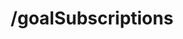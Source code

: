 ---
title: /goalSubscriptions
position: 5.1
type: post
description: Create a goal Subscription
parameters:
  - name: user
    content: User id of the subscriber
  - name: goalSuggestion
    content: The goal suggestion chosen by the user
  - name: description
    content: User defined goal description
  - name: target
    content: Target amount for the goal
  - name: goalPreferences
    content: An array of user goal preference objects containing 'keyName' and 'value' 

content_markdown: |-
  Lets User subscribe to a Goal.
  {: .success}

left_code_blocks:
  - code_block: |-
      $.post("http://api.kapitalwise.com/goalSubscriptions/", {
      "token": "YOUR_APP_KEY",
      "goalSuggestion": "1",
      "user": "201",
      "description": "My Emergency Savings Goal",
      "target": 22000.00,
      "goalPreferences": [{"keyName": "ROUNDUP", "value": 100}]
      }, function(data) {
        alert(data);
      });
    title: jQuery
    language: javascript
right_code_blocks:
  - code_block: |-
      {
        "id": 5,
        "goalSuggestion": 1,
        "description": "My Emergency Savings Goal",
        "user": 201,
        "target": 22000.00,
        "startDate": "2018-07-17T18:30:00.000Z",
        "endDate": null
        "status": "ACTIVE"
      }
    title: Response
    language: json
  - code_block: |-
      {
        "error": true,
        "message": "Necessary parameter(s) are missing"
      }
      {
        "error": true,
        "message": "Goal suggestion doesn't exist"
      }
      {
        "error": true,
        "message": "Goal suggestion doesn't belong to this user"
      }
      {
        "error": true,
        "message": "Something went wrong on server-side"
      }
      {
        "error": true,
        "message": "Rule doesn\'t exist"
      }
    title: Error
    language: json
---